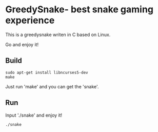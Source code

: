 # GreedySnake- best snake gaming experience 

This is a greedysnake writen in C based on Linux.

Go and enjoy it!

## Build

```shell
sudo apt-get install libncurses5-dev
make
```

Just run 'make' and you can get the 'snake'.

## Run

Input './snake' and enjoy it!

```shell
./snake
```
